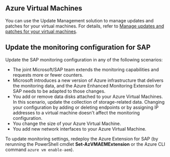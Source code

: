 ## Azure Virtual Machines

You can use the Update Management solution to manage updates and patches for your virtual machines. For details, refer to [Manage updates and patches for your virtual machines](/azure/automation/update-management/manage-updates-for-vm).

## Update the monitoring configuration for SAP

Update the SAP monitoring configuration in any of the following scenarios:

- The joint Microsoft/SAP team extends the monitoring capabilities and requests more or fewer counters.
- Microsoft introduces a new version of Azure infrastructure that delivers the monitoring data, and the Azure Enhanced Monitoring Extension for SAP needs to be adapted to those changes.
- You add or remove data disks attached to your Azure Virtual Machines. In this scenario, update the collection of storage-related data. Changing your configuration by adding or deleting endpoints or by assigning IP addresses to a virtual machine doesn't affect the monitoring configuration.
- You change the size of your Azure Virtual Machine.
- You add new network interfaces to your Azure Virtual Machine.

To update monitoring settings, redeploy the Azure Extension for SAP (by rerunning the PowerShell cmdlet **Set-AzVMAEMExtension** or the Azure CLI command `azure vm enable-aem`).
